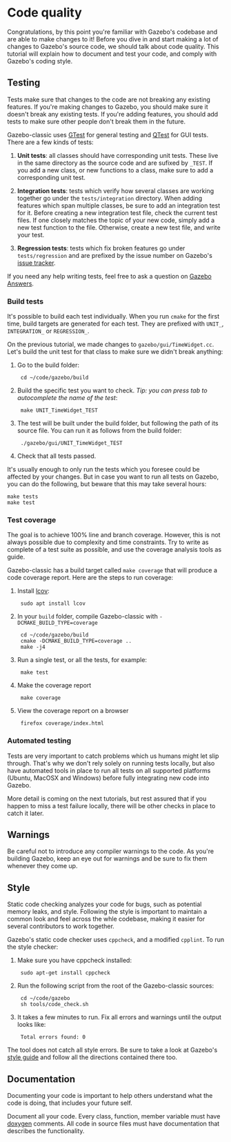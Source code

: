 # Code quality

Congratulations, by this point you're familiar with Gazebo's codebase and
are able to make changes to it! Before you dive in and start making a lot
of changes to Gazebo's source code, we should talk about code quality.
This tutorial will explain how to document and test your code, and comply
with Gazebo's coding style.

## Testing

Tests make sure that changes to the code are not breaking any existing
features. If you're making changes to Gazebo, you should make sure it doesn't
break any existing tests. If you're adding features, you should add tests
to make sure other people don't break them in the future.

Gazebo-classic uses [GTest](http://code.google.com/p/googletest) for general testing
and [QTest](http://doc.qt.io/qt-5/qtest.html) for GUI tests. There are a few
kinds of tests:

1. **Unit tests**: all classes should have corresponding unit tests. These live
in the same directory as the source code and are sufixed by `_TEST`. If you
add a new class, or new functions to a class, make sure to add a corresponding
unit test.

1. **Integration tests**: tests which verify how several classes are working
together go under the `tests/integration` directory. When adding features which span
multiple classes, be sure to add an integration test for it. Before creating a
new integration test file, check the current test files. If one closely matches
the topic of your new code, simply add a new test function to the file. Otherwise,
create a new test file, and write your test.

1. **Regression tests**: tests which fix broken features go under `tests/regression`
and are prefixed by the issue number on Gazebo's
[issue tracker](https://github.com/osrf/gazebo/issues).

If you need any help writing tests, feel free to ask a question on
[Gazebo Answers](http://answers.gazebosim.org).

### Build tests

It's possible to build each test individually. When you run `cmake` for the
first time, build targets are generated for each test. They are prefixed with
`UNIT_`, `INTEGRATION_` or `REGRESSION_`.

On the previous tutorial, we made changes to `gazebo/gui/TimeWidget.cc`. Let's
build the unit test for that class to make sure we didn't break anything:

1. Go to the build folder:

        cd ~/code/gazebo/build

1. Build the specific test you want to check. _Tip: you can press tab to
autocomplete the name of the test_:

        make UNIT_TimeWidget_TEST

1. The test will be built under the build folder, but following the path of its
source file. You can run it as follows from the build folder:

        ./gazebo/gui/UNIT_TimeWidget_TEST

1. Check that all tests passed.

It's usually enough to only run the tests which you foresee could be affected
by your changes. But in case you want to run all tests on Gazebo, you can do
the following, but beware that this may take several hours:

    make tests
    make test

### Test coverage

The goal is to achieve 100% line and branch coverage. However, this is not
always possible due to complexity and time constraints. Try to write as
complete of a test suite as possible, and use the coverage analysis tools as
guide.

Gazebo-classic has a build target called `make coverage` that will produce a code
coverage report. Here are the steps to run coverage:

1. Install [lcov](http://ltp.sourceforge.net/coverage/lcov.php):

        sudo apt install lcov

1. In your `build` folder, compile Gazebo-classic with `-DCMAKE_BUILD_TYPE=coverage`

        cd ~/code/gazebo/build
        cmake -DCMAKE_BUILD_TYPE=coverage ..
        make -j4

1. Run a single test, or all the tests, for example:

        make test

1. Make the coverage report

        make coverage

1. View the coverage report on a browser

        firefox coverage/index.html

### Automated testing

Tests are very important to catch problems which us humans might let slip
through. That's why we don't rely solely on running tests locally, but
also have automated tools in place to run all tests on all supported
platforms (Ubuntu, MacOSX and Windows) before fully integrating new code into
Gazebo.

More detail is coming on the next tutorials, but rest assured that if you
happen to miss a test failure locally, there will be other checks in place to
catch it later.

## Warnings

Be careful not to introduce any compiler warnings to the code. As you're
building Gazebo, keep an eye out for warnings and be sure to fix them whenever
they come up.

## Style

Static code checking analyzes your code for bugs, such as potential memory
leaks, and style. Following the style is important to maintain a common look
and feel across the whle codebase, making it easier for several contributors to
work together.

Gazebo's static code checker uses `cppcheck`, and a modified `cpplint`. To run
the style checker:

1. Make sure you have cppcheck installed:

        sudo apt-get install cppcheck

1. Run the following script from the root of the Gazebo-classic sources:

        cd ~/code/gazebo
        sh tools/code_check.sh

1. It takes a few minutes to run. Fix all errors and warnings until the output
looks like:

        Total errors found: 0

The tool does not catch all style errors. Be sure to take a look at Gazebo's
[style guide](/tutorials?tut=contrib_code&cat=development#Style)
and follow all the directions contained there too.

## Documentation

Documenting your code is important to help others understand what the code is
doing, that includes your future self.

Document all your code. Every class, function, member variable must have
[doxygen](http://www.stack.nl/~dimitri/doxygen/)
comments. All code in source files must have documentation that describes the
functionality.

